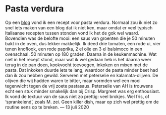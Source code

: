 # Pasta verdura
Op een [blog][1] vond ik een recept voor pasta verdura. Normaal zou ik niet zo snel iets maken van een blog dat ik niet ken, maar omdat er veel typisch Italiaanse recepten tussen stonden vond ik het de gok wel waard. Bovendien was de belofte mooi: een saus van groenten die je 50 minuten bakt in de oven, dus lekker makkelijk.
Ik deed drie tomaten, een rode ui, vier tenen knoflook, een rode paprika, 2 el olie en 3 el balsimoco in een ovenschaal. 50 minuten op 180 graden. Daarna in de keukenmachine. Wat niet in het recept stond, maar wat ik wel gedaan heb is het daarna weer terug in de pan doen, kookvocht toevoegen, inkoken en mixen met de pasta. Dat inkoken duurde iets te lang, waardoor de pasta minder beet had dan ik zou hebben gewild. Serveren met peterselie en kalamata-olijven. De olijven die wij hadden waren te bitter, maar vormden wel een mooi tegenwicht tegen de vrij zoete pastasaus. Peterselie van AH is trouwens echt een stuk minder smakelijk dan bij Crisp.
Margreet was erg enthousiast. Ik vond de textuur van de saus niet zo prettig: veel brokjes. Wel fris, of ‘sprankelend’, zoals M. zei. Geen killer dish, maar op zich wel prettig om de routine eens op te breken.
— 13 juli 2020

[1]:	http://www.missfromage.nl/hoofdgerecht/pasta-verdura/